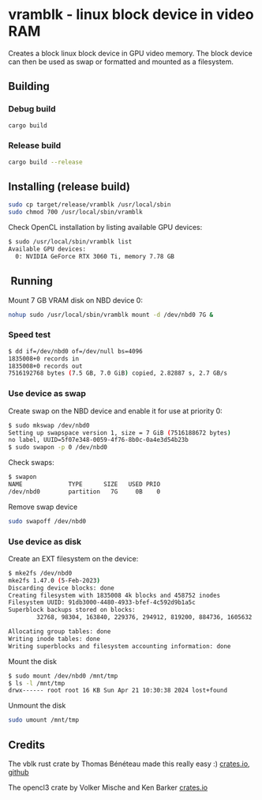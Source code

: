 # vramblk - linux block device in video RAM

Creates a block linux block device in GPU video memory. The block device can then be used as swap or formatted and mounted as a filesystem.

## Building

### Debug build

```sh
cargo build
```

### Release build

```sh
cargo build --release
```

## Installing (release build)

```sh
sudo cp target/release/vramblk /usr/local/sbin
sudo chmod 700 /usr/local/sbin/vramblk
```

Check OpenCL installation by listing available GPU devices:

```sh
$ sudo /usr/local/sbin/vramblk list
Available GPU devices:
  0: NVIDIA GeForce RTX 3060 Ti, memory 7.78 GB
```

##  Running

Mount 7 GB VRAM disk on NBD device 0:

```sh
nohup sudo /usr/local/sbin/vramblk mount -d /dev/nbd0 7G &
```

### Speed test

```sh
$ dd if=/dev/nbd0 of=/dev/null bs=4096
1835008+0 records in
1835008+0 records out
7516192768 bytes (7.5 GB, 7.0 GiB) copied, 2.82887 s, 2.7 GB/s
```

### Use device as swap

Create swap on the NBD device and enable it for use at priority 0:

```sh
$ sudo mkswap /dev/nbd0
Setting up swapspace version 1, size = 7 GiB (7516188672 bytes)
no label, UUID=5f07e348-0059-4f76-8b0c-0a4e3d54b23b
$ sudo swapon -p 0 /dev/nbd0
```

Check swaps:

```sh
$ swapon
NAME             TYPE      SIZE   USED PRIO
/dev/nbd0        partition   7G     0B    0
```

Remove swap device

```sh
sudo swapoff /dev/nbd0
```

### Use device as disk

Create an EXT filesystem on the device:

```sh
$ mke2fs /dev/nbd0
mke2fs 1.47.0 (5-Feb-2023)
Discarding device blocks: done                            
Creating filesystem with 1835008 4k blocks and 458752 inodes
Filesystem UUID: 91db3000-4480-4933-bfef-4c592d9b1a5c
Superblock backups stored on blocks: 
        32768, 98304, 163840, 229376, 294912, 819200, 884736, 1605632

Allocating group tables: done                            
Writing inode tables: done                            
Writing superblocks and filesystem accounting information: done 
```

Mount the disk

```sh
$ sudo mount /dev/nbd0 /mnt/tmp
$ ls -l /mnt/tmp
drwx------ root root 16 KB Sun Apr 21 10:30:38 2024 lost+found
```

Unmount the disk

```sh
sudo umount /mnt/tmp
```

## Credits

The vblk rust crate by Thomas Bénéteau made this really easy :) [crates.io](https://crates.io/crates/vblk), [github](https://github.com/TomCrypto/vblk)

The opencl3 crate by Volker Mische and Ken Barker [crates.io](https://crates.io/crates/opencl3)
